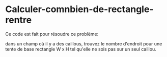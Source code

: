 # Calculer-comnbien-de-rectangle-rentre

Ce code est fait pour résoudre ce problème:

dans un champ où il y a des caillous, trouvez le nombre d'endroit pour une tente de base rectangle W x H tel qu'elle ne sois pas sur un seul caillou.

